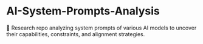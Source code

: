# AI-System-Prompts-Analysis
🧠 Research repo analyzing system prompts of various AI models to uncover their capabilities, constraints, and alignment strategies.
